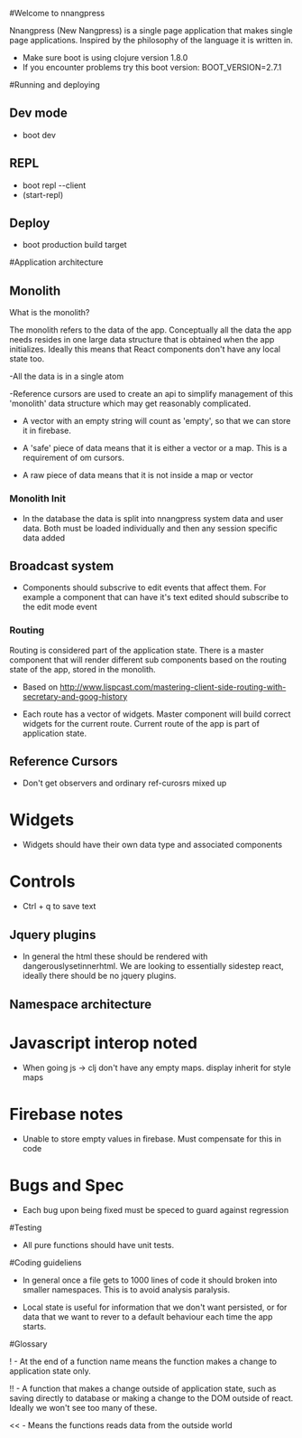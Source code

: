 #Welcome to nnangpress

Nnangpress (New Nangpress) is a single page application that makes single page applications. Inspired by the 
philosophy of the language it is written in. 

- Make sure boot is using clojure version 1.8.0
- If you encounter problems try this boot version: BOOT_VERSION=2.7.1

#Running and deploying

## Dev mode
- boot dev

## REPL
- boot repl --client
- (start-repl)

## Deploy
- boot production build target

#Application architecture

## Monolith

What is the monolith? 

The monolith refers to the data of the app. Conceptually all the data the app needs resides in one large data 
structure that is obtained when the app initializes. Ideally this means that React components don't have 
any local state too.  

-All the data is in a single atom

-Reference cursors are used to create an api to simplify management of this 'monolith' data
structure which may get reasonably complicated.

- A vector with an empty string will count as 'empty', so that we can 
store it in firebase. 

- A 'safe' piece of data means that it is either a vector or a map. This is a requirement 
of om cursors.

- A raw piece of data means that it is not inside a map or vector

### Monolith Init

- In the database the data is split into nnangpress system data and user data. Both must be 
loaded individually and then any session specific data added 

## Broadcast system

- Components should subscrive to edit events that affect them. For example a component that
can have it's text edited should subscribe to the edit mode event

### Routing

Routing is considered part of the application state. There is a master component that will render 
different sub components based on the routing state of the app, stored in the monolith.

- Based on http://www.lispcast.com/mastering-client-side-routing-with-secretary-and-goog-history

- Each route has a vector of widgets. Master component will build correct widgets for the
current route. Current route of the app is part of application state.

## Reference Cursors

- Don't get observers and ordinary ref-curosrs mixed up

# Widgets

- Widgets should have their own data type and associated components

# Controls

- Ctrl + q to save text

## Jquery plugins

- In general the html these should be rendered with dangerouslysetinnerhtml.
We are looking to essentially sidestep react, ideally there should be no
jquery plugins.

## Namespace architecture

# Javascript interop noted

- When going js -> clj don't have any empty maps. display inherit for style maps

# Firebase notes

- Unable to store empty values in firebase. Must compensate for this in code

# Bugs and Spec 

- Each bug upon being fixed must be speced to guard against regression

#Testing 

- All pure functions should have unit tests.

#Coding guideliens 

- In general once a file gets to 1000 lines of code it should broken into smaller namespaces. This is to avoid 
analysis paralysis. 

- Local state is useful for information that we don't want persisted, or for data that we want to rever to a default 
behaviour each time the app starts. 

#Glossary 

! - At the end of a function name means the function makes a change to application state only. 

!! - A function that makes a change outside of application state, such as saving directly to database or 
making a change to the DOM outside of react. Ideally we won't see too many of these.

<< - Means the functions reads data from the outside world

